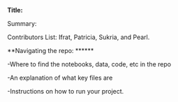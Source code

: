 **Title:**

Summary: 

Contributors List: Ifrat, Patricia, Sukria, and Pearl. 

**Navigating the repo: ******

-Where to find the notebooks, data, code, etc in the repo

-An explanation of what key files are 

-Instructions on how to run your project. 
